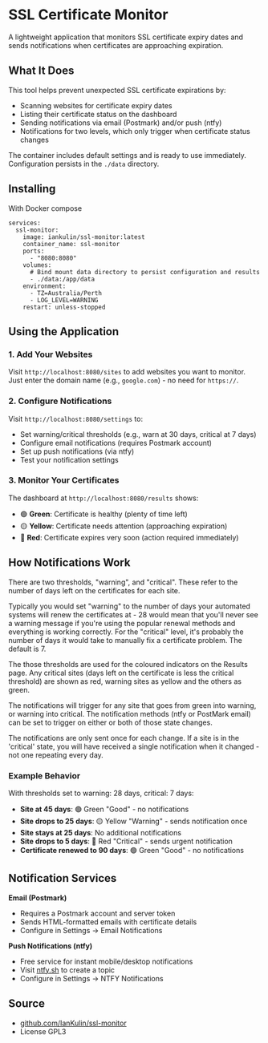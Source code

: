 # SSL Certificate Monitor

A lightweight application that monitors SSL certificate expiry dates and sends notifications when certificates are approaching expiration.

## What It Does

This tool helps prevent unexpected SSL certificate expirations by:
- Scanning websites for certificate expiry dates
- Listing their certificate status on the dashboard
- Sending notifications via email (Postmark) and/or push (ntfy)
- Notifications for two levels, which only trigger when certificate status changes

The container includes default settings and is ready to use immediately. Configuration persists in the `./data` directory.

## Installing

With Docker compose
```docker
services:
  ssl-monitor:
    image: iankulin/ssl-monitor:latest
    container_name: ssl-monitor
    ports:
      - "8080:8080"
    volumes:
      # Bind mount data directory to persist configuration and results
      - ./data:/app/data
    environment:
      - TZ=Australia/Perth
      - LOG_LEVEL=WARNING
    restart: unless-stopped
```

## Using the Application

### 1. Add Your Websites
Visit `http://localhost:8080/sites` to add websites you want to monitor. Just enter the domain name (e.g., `google.com`) - no need for `https://`.

### 2. Configure Notifications
Visit `http://localhost:8080/settings` to:
- Set warning/critical thresholds (e.g., warn at 30 days, critical at 7 days)
- Configure email notifications (requires Postmark account)
- Set up push notifications (via ntfy)
- Test your notification settings

### 3. Monitor Your Certificates
The dashboard at `http://localhost:8080/results` shows:
- 🟢 **Green**: Certificate is healthy (plenty of time left)
- 🟡 **Yellow**: Certificate needs attention (approaching expiration)
- 🔴 **Red**: Certificate expires very soon (action required immediately)

## How Notifications Work

There are two thresholds, "warning", and "critical". These refer to the number of days left on the certificates for each site. 

Typically you would set "warning" to the number of days your automated systems will renew the certificates at - 28 would mean that you'll never see a warning message if you're using the popular renewal methods and everything is working correctly. For the "critical" level, it's probably the number of days it would take to manually fix a certificate problem. The default is 7.

The those thresholds are used for the coloured indicators on the Results page. Any critical sites (days left on the certificate is less the critical threshold) are shown as red, warning sites as yellow and the others as green.

The notifications will trigger for any site that goes from green into warning, or warning into critical. The notification methods (ntfy or PostMark email) can be set to trigger on either or both of those state changes.

The notifications are only sent once for each change. If a site is in the 'critical' state, you will have received a single notification when it changed - not one repeating every day.

### Example Behavior
With thresholds set to warning: 28 days, critical: 7 days:

- **Site at 45 days**: 🟢 Green "Good" - no notifications
- **Site drops to 25 days**: 🟡 Yellow "Warning" - sends notification once
- **Site stays at 25 days**: No additional notifications
- **Site drops to 5 days**: 🔴 Red "Critical" - sends urgent notification
- **Certificate renewed to 90 days**: 🟢 Green "Good" - no notifications

## Notification Services

**Email (Postmark)**
- Requires a Postmark account and server token
- Sends HTML-formatted emails with certificate details
- Configure in Settings → Email Notifications

**Push Notifications (ntfy)**
- Free service for instant mobile/desktop notifications
- Visit [ntfy.sh](https://ntfy.sh) to create a topic
- Configure in Settings → NTFY Notifications

## Source
 - [github.com/IanKulin/ssl-monitor](https://github.com/IanKulin/ssl-monitor)
 - License GPL3
